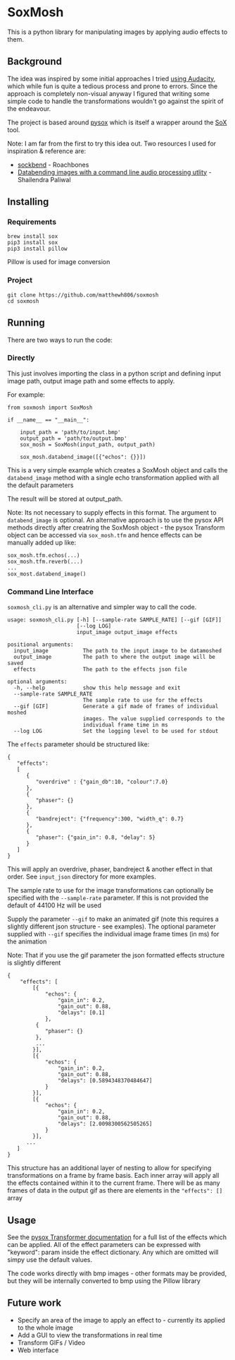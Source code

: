 # SoxMosh

This is a python library for manipulating images by applying audio effects to them.

## Background

The idea was inspired by some initial approaches I tried [using Audacity](http://datamoshing.com/2016/06/15/how-to-glitch-images-using-audio-editing-software/), which while fun is
quite a tedious process and prone to errors. Since the approach is completely non-visual anyway
I figured that writing some simple code to handle the transformations wouldn't go against
the spirit of the endeavour. 

The project is based around [pysox](https://github.com/rabitt/pysox) which is itself a wrapper around the [SoX](http://sox.sourceforge.net/) tool. 

Note: I am far from the first to try this idea out. Two resources I used for inspiration & reference are:

- [sockbend](https://github.com/Roachbones/sockbend) - Roachbones
- [Databending images with a command line audio processing utlity](https://shailendra.me/blog/tutorial/databending-on-command-line-audio-sox/) - Shailendra Paliwal



## Installing

### Requirements

```
brew install sox
pip3 install sox
pip3 install pillow
```

Pillow is used for image conversion

### Project


```
git clone https://github.com/matthewh806/soxmosh
cd soxmosh
```

## Running

There are two ways to run the code:

### Directly

This just involves importing the class in a python script and defining input image path, output image path and some effects to apply. 

For example:

```
from soxmosh import SoxMosh

if __name__ == "__main__":

    input_path = 'path/to/input.bmp'
    output_path = 'path/to/output.bmp'
    sox_mosh = SoxMosh(input_path, output_path)

    sox_mosh.databend_image([{"echos": {}}])
```

This is a very simple example which creates a SoxMosh object and calls the `databend_image`
method with a single echo transformation applied with all the default parameters

The result will be stored at output_path.

Note: Its not necessary to supply effects in this format. The argument to `databend_image` is optional. An alternative approach is to
use the pysox API methods directly after creatring the SoxMosh object - the pysox Transform object can be accessed via `sox_mosh.tfm` and hence effects can be manually added up like:

```
sox_mosh.tfm.echos(...)
sox_mosh.tfm.reverb(...)
...
sox_most.databend_image()
```

### Command Line Interface

`soxmosh_cli.py` is an alternative and simpler way to call the code. 

```
usage: soxmosh_cli.py [-h] [--sample-rate SAMPLE_RATE] [--gif [GIF]]
                      [--log LOG]
                      input_image output_image effects

positional arguments:
  input_image           The path to the input image to be datamoshed
  output_image          The path to where the output image will be saved
  effects               The path to the effects json file

optional arguments:
  -h, --help            show this help message and exit
  --sample-rate SAMPLE_RATE
                        The sample rate to use for the effects
  --gif [GIF]           Generate a gif made of frames of individual moshed
                        images. The value supplied corresponds to the
                        individual frame time in ms
  --log LOG             Set the logging level to be used for stdout
```

The `effects` parameter should be structured like:

```
{
   "effects":
   [
      {
         "overdrive" : {"gain_db":10, "colour":7.0}
      },
      {
         "phaser": {}
      },
      {
         "bandreject": {"frequency":300, "width_q": 0.7}
      },
      {
         "phaser": {"gain_in": 0.8, "delay": 5}
      }
   ]   
}
```

This will apply an overdrive, phaser, bandreject & another effect in that order. 
See `input_json` directory for more examples. 

The sample rate to use for the image transformations can optionally be specified with 
the `--sample-rate` parameter. If this is not provided the default of 44100 Hz will be used

Supply the parameter `--gif` to make an animated gif (note this requires a slightly different 
json structure - see examples). The optional parameter supplied with `--gif` specifies the
individual image frame times (in ms) for the animation

Note: That if you use the gif parameter the json formatted effects structure is slightly different

```
{
	"effects": [
		[{
			"echos": {
				"gain_in": 0.2,
				"gain_out": 0.88,
				"delays": [0.1]
			},
         {
            "phaser": {}
         },
         ...
		}],
		[{
			"echos": {
				"gain_in": 0.2,
				"gain_out": 0.88,
				"delays": [0.5894348370484647]
			}
		}],
		[{
			"echos": {
				"gain_in": 0.2,
				"gain_out": 0.88,
				"delays": [2.0098300562505265]
			}
		}],
      ...
   ]
}
```

This structure has an additional layer of nesting to allow for specifying transformations on a frame by frame basis. 
Each inner array will apply all the effects contained within it to the current frame. 
There will be as many frames of data in the output gif as there are elements in the `"effects": []` array

## Usage

See the [pysox Transformer documentation](https://pysox.readthedocs.io/en/latest/api.html#) for a full list of the effects which can be applied. All of the effect parameters can be expressed with "keyword": param inside the effect dictionary. Any which are omitted will simpy use the default values. 

The code works directly with bmp images - other formats may be provided, but they will be internally converted to bmp using the Pillow library

## Future work

- Specify an area of the image to apply an effect to - currently its applied to the whole image
- Add a GUI to view the transformations in real time
- Transform GIFs / Video
- Web interface
